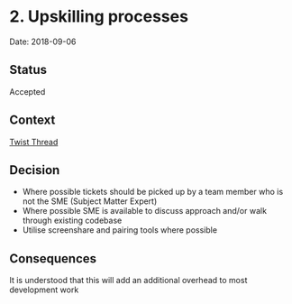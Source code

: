 # 2. Upskilling processes

Date: 2018-09-06

## Status

Accepted

## Context

[Twist Thread](https://twistapp.com/a/63114/ch/146006/t/483826)

## Decision

* Where possible tickets should be picked up by a team member who is not the SME (Subject Matter Expert)
* Where possible SME is available to discuss approach and/or walk through existing codebase
* Utilise screenshare and pairing tools where possible

## Consequences

It is understood that this will add an additional overhead to most development work

